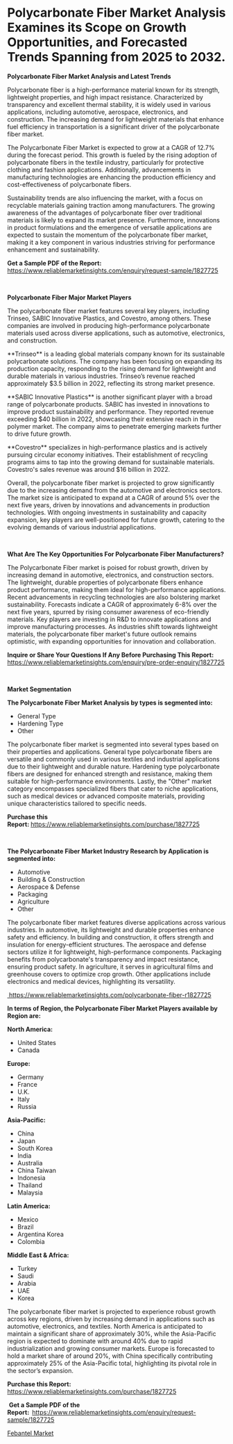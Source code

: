 <p><h1>Polycarbonate Fiber Market Analysis Examines its Scope on Growth Opportunities, and Forecasted Trends Spanning from 2025 to 2032.</h1></p><p><strong>Polycarbonate Fiber Market Analysis and Latest Trends</strong></p>
<p><p>Polycarbonate fiber is a high-performance material known for its strength, lightweight properties, and high impact resistance. Characterized by transparency and excellent thermal stability, it is widely used in various applications, including automotive, aerospace, electronics, and construction. The increasing demand for lightweight materials that enhance fuel efficiency in transportation is a significant driver of the polycarbonate fiber market.</p><p>The Polycarbonate Fiber Market is expected to grow at a CAGR of 12.7% during the forecast period. This growth is fueled by the rising adoption of polycarbonate fibers in the textile industry, particularly for protective clothing and fashion applications. Additionally, advancements in manufacturing technologies are enhancing the production efficiency and cost-effectiveness of polycarbonate fibers. </p><p>Sustainability trends are also influencing the market, with a focus on recyclable materials gaining traction among manufacturers. The growing awareness of the advantages of polycarbonate fiber over traditional materials is likely to expand its market presence. Furthermore, innovations in product formulations and the emergence of versatile applications are expected to sustain the momentum of the polycarbonate fiber market, making it a key component in various industries striving for performance enhancement and sustainability.</p></p>
<p><strong>Get a Sample PDF of the Report:&nbsp;</strong> <a href="https://www.reliablemarketinsights.com/enquiry/request-sample/1827725?utm_campaign=2606&utm_medium=2&utm_source=Github&utm_content=ia&utm_term=02042025&utm_id=polycarbonate-fiber">https://www.reliablemarketinsights.com/enquiry/request-sample/1827725</a></p>
<p>&nbsp;</p>
<p><strong>Polycarbonate Fiber Major Market Players</strong></p>
<p><p>The polycarbonate fiber market features several key players, including Trinseo, SABIC Innovative Plastics, and Covestro, among others. These companies are involved in producing high-performance polycarbonate materials used across diverse applications, such as automotive, electronics, and construction.</p><p>**Trinseo** is a leading global materials company known for its sustainable polycarbonate solutions. The company has been focusing on expanding its production capacity, responding to the rising demand for lightweight and durable materials in various industries. Trinseo’s revenue reached approximately $3.5 billion in 2022, reflecting its strong market presence.</p><p>**SABIC Innovative Plastics** is another significant player with a broad range of polycarbonate products. SABIC has invested in innovations to improve product sustainability and performance. They reported revenue exceeding $40 billion in 2022, showcasing their extensive reach in the polymer market. The company aims to penetrate emerging markets further to drive future growth.</p><p>**Covestro** specializes in high-performance plastics and is actively pursuing circular economy initiatives. Their establishment of recycling programs aims to tap into the growing demand for sustainable materials. Covestro's sales revenue was around $16 billion in 2022. </p><p>Overall, the polycarbonate fiber market is projected to grow significantly due to the increasing demand from the automotive and electronics sectors. The market size is anticipated to expand at a CAGR of around 5% over the next five years, driven by innovations and advancements in production technologies. With ongoing investments in sustainability and capacity expansion, key players are well-positioned for future growth, catering to the evolving demands of various industrial applications.</p></p>
<p>&nbsp;</p>
<p><strong>What Are The Key Opportunities For Polycarbonate Fiber Manufacturers?</strong></p>
<p><p>The Polycarbonate Fiber market is poised for robust growth, driven by increasing demand in automotive, electronics, and construction sectors. The lightweight, durable properties of polycarbonate fibers enhance product performance, making them ideal for high-performance applications. Recent advancements in recycling technologies are also bolstering market sustainability. Forecasts indicate a CAGR of approximately 6-8% over the next five years, spurred by rising consumer awareness of eco-friendly materials. Key players are investing in R&D to innovate applications and improve manufacturing processes. As industries shift towards lightweight materials, the polycarbonate fiber market's future outlook remains optimistic, with expanding opportunities for innovation and collaboration.</p></p>
<p><strong>Inquire or Share Your Questions If Any Before Purchasing This Report:</strong> <a href="https://www.reliablemarketinsights.com/enquiry/pre-order-enquiry/1827725?utm_campaign=2606&utm_medium=2&utm_source=Github&utm_content=ia&utm_term=02042025&utm_id=polycarbonate-fiber">https://www.reliablemarketinsights.com/enquiry/pre-order-enquiry/1827725</a></p>
<p>&nbsp;</p>
<p><strong>Market Segmentation</strong></p>
<p><strong>The Polycarbonate Fiber Market Analysis by types is segmented into:</strong></p>
<p><ul><li>General Type</li><li>Hardening Type</li><li>Other</li></ul></p>
<p><p>The polycarbonate fiber market is segmented into several types based on their properties and applications. General type polycarbonate fibers are versatile and commonly used in various textiles and industrial applications due to their lightweight and durable nature. Hardening type polycarbonate fibers are designed for enhanced strength and resistance, making them suitable for high-performance environments. Lastly, the "Other" market category encompasses specialized fibers that cater to niche applications, such as medical devices or advanced composite materials, providing unique characteristics tailored to specific needs.</p></p>
<p><strong>Purchase this Report:&nbsp;</strong><a href="https://www.reliablemarketinsights.com/purchase/1827725?utm_campaign=2606&utm_medium=2&utm_source=Github&utm_content=ia&utm_term=02042025&utm_id=polycarbonate-fiber">https://www.reliablemarketinsights.com/purchase/1827725</a></p>
<p>&nbsp;</p>
<p><strong>The Polycarbonate Fiber Market Industry Research by Application is segmented into:</strong></p>
<p><ul><li>Automotive</li><li>Building & Construction</li><li>Aerospace & Defense</li><li>Packaging</li><li>Agriculture</li><li>Other</li></ul></p>
<p><p>The polycarbonate fiber market features diverse applications across various industries. In automotive, its lightweight and durable properties enhance safety and efficiency. In building and construction, it offers strength and insulation for energy-efficient structures. The aerospace and defense sectors utilize it for lightweight, high-performance components. Packaging benefits from polycarbonate's transparency and impact resistance, ensuring product safety. In agriculture, it serves in agricultural films and greenhouse covers to optimize crop growth. Other applications include electronics and medical devices, highlighting its versatility.</p></p>
<p><a href="https://www.reliablemarketinsights.com/polycarbonate-fiber-r1827725?utm_campaign=2606&utm_medium=2&utm_source=Github&utm_content=ia&utm_term=02042025&utm_id=polycarbonate-fiber">&nbsp;https://www.reliablemarketinsights.com/polycarbonate-fiber-r1827725</a></p>
<p><strong>In terms of Region, the Polycarbonate Fiber Market Players available by Region are:</strong></p>
<p>
    <p> <strong> North America: </strong>
        <ul>
            <li>United States</li>
            <li>Canada</li>
        </ul>
        </p> 
    <p> <strong> Europe: </strong>
        <ul>
            <li>Germany</li>
            <li>France</li>
            <li>U.K.</li>
            <li>Italy</li>
            <li>Russia</li>
        </ul>
        </p> 
    <p> <strong> Asia-Pacific: </strong>
        <ul>
            <li>China</li>
            <li>Japan</li>
            <li>South Korea</li>
            <li>India</li>
            <li>Australia</li>
            <li>China Taiwan</li>
            <li>Indonesia</li>
            <li>Thailand</li>
            <li>Malaysia</li>
        </ul>
        </p> 
    <p> <strong> Latin America: </strong>
        <ul>
            <li>Mexico</li>
            <li>Brazil</li>
            <li>Argentina Korea</li>
            <li>Colombia</li>
        </ul>
        </p> 
    <p> <strong> Middle East & Africa: </strong>
        <ul>
            <li>Turkey</li>
            <li>Saudi</li>
            <li>Arabia</li>
            <li>UAE</li>
            <li>Korea</li>
        </ul>
    </p>
    </p>
<p><p>The polycarbonate fiber market is projected to experience robust growth across key regions, driven by increasing demand in applications such as automotive, electronics, and textiles. North America is anticipated to maintain a significant share of approximately 30%, while the Asia-Pacific region is expected to dominate with around 40% due to rapid industrialization and growing consumer markets. Europe is forecasted to hold a market share of around 20%, with China specifically contributing approximately 25% of the Asia-Pacific total, highlighting its pivotal role in the sector’s expansion.</p></p>
<p><strong>Purchase this Report: </strong><a href="https://www.reliablemarketinsights.com/purchase/1827725?utm_campaign=2606&utm_medium=2&utm_source=Github&utm_content=ia&utm_term=02042025&utm_id=polycarbonate-fiber">https://www.reliablemarketinsights.com/purchase/1827725</a></p>
<p>&nbsp;<strong>Get a Sample PDF of the Report:&nbsp;&nbsp;</strong><a href="https://www.reliablemarketinsights.com/enquiry/request-sample/1827725?utm_campaign=2606&utm_medium=2&utm_source=Github&utm_content=ia&utm_term=02042025&utm_id=polycarbonate-fiber">https://www.reliablemarketinsights.com/enquiry/request-sample/1827725</a></p>
<p><strong></strong></p>
<p><p><a href="https://github.com/WashimHussain441/Market-Research-Report-List-2/blob/main/febantel-market.md?utm_campaign=2606&utm_medium=2&utm_source=Github&utm_content=ia&utm_term=02042025&utm_id=polycarbonate-fiber">Febantel Market</a></p></p>